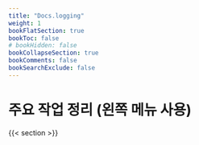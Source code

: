```yaml
---
title: "Docs.logging"
weight: 1
bookFlatSection: true
bookToc: false
# bookHidden: false
bookCollapseSection: true
bookComments: false
bookSearchExclude: false
---
```


# 주요 작업 정리 (왼쪽 메뉴 사용) 

{{< section >}}